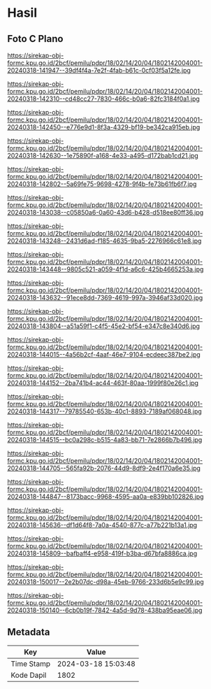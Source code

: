 # Hasil

## Foto C Plano

https://sirekap-obj-formc.kpu.go.id/2bcf/pemilu/pdpr/18/02/14/20/04/1802142004001-20240318-141947--39df4f4a-7e2f-4fab-b61c-0cf03f5a12fe.jpg

https://sirekap-obj-formc.kpu.go.id/2bcf/pemilu/pdpr/18/02/14/20/04/1802142004001-20240318-142310--cd48cc27-7830-466c-b0a6-82fc3184f0a1.jpg

https://sirekap-obj-formc.kpu.go.id/2bcf/pemilu/pdpr/18/02/14/20/04/1802142004001-20240318-142450--e776e9d1-8f3a-4329-bf19-be342ca915eb.jpg

https://sirekap-obj-formc.kpu.go.id/2bcf/pemilu/pdpr/18/02/14/20/04/1802142004001-20240318-142630--1e75890f-a168-4e33-a495-d172bab1cd21.jpg

https://sirekap-obj-formc.kpu.go.id/2bcf/pemilu/pdpr/18/02/14/20/04/1802142004001-20240318-142802--5a69fe75-9698-4278-9f4b-fe73b61fb6f7.jpg

https://sirekap-obj-formc.kpu.go.id/2bcf/pemilu/pdpr/18/02/14/20/04/1802142004001-20240318-143038--c05850a6-0a60-43d6-b428-d518ee80ff36.jpg

https://sirekap-obj-formc.kpu.go.id/2bcf/pemilu/pdpr/18/02/14/20/04/1802142004001-20240318-143248--2431d6ad-f185-4635-9ba5-2276966c61e8.jpg

https://sirekap-obj-formc.kpu.go.id/2bcf/pemilu/pdpr/18/02/14/20/04/1802142004001-20240318-143448--9805c521-a059-4f1d-a6c6-425b4665253a.jpg

https://sirekap-obj-formc.kpu.go.id/2bcf/pemilu/pdpr/18/02/14/20/04/1802142004001-20240318-143632--91ece8dd-7369-4619-997a-3946af33d020.jpg

https://sirekap-obj-formc.kpu.go.id/2bcf/pemilu/pdpr/18/02/14/20/04/1802142004001-20240318-143804--a51a59f1-c4f5-45e2-bf54-e347c8e340d6.jpg

https://sirekap-obj-formc.kpu.go.id/2bcf/pemilu/pdpr/18/02/14/20/04/1802142004001-20240318-144015--4a56b2cf-4aaf-46e7-9104-ecdeec387be2.jpg

https://sirekap-obj-formc.kpu.go.id/2bcf/pemilu/pdpr/18/02/14/20/04/1802142004001-20240318-144152--2ba741b4-ac44-463f-80aa-1999f80e26c1.jpg

https://sirekap-obj-formc.kpu.go.id/2bcf/pemilu/pdpr/18/02/14/20/04/1802142004001-20240318-144317--79785540-653b-40c1-8893-7189af068048.jpg

https://sirekap-obj-formc.kpu.go.id/2bcf/pemilu/pdpr/18/02/14/20/04/1802142004001-20240318-144515--bc0a298c-b515-4a83-bb71-7e2866b7b496.jpg

https://sirekap-obj-formc.kpu.go.id/2bcf/pemilu/pdpr/18/02/14/20/04/1802142004001-20240318-144705--565fa92b-2076-44d9-8df9-2e4f170a6e35.jpg

https://sirekap-obj-formc.kpu.go.id/2bcf/pemilu/pdpr/18/02/14/20/04/1802142004001-20240318-144847--8173bacc-9968-4595-aa0a-e839bb102826.jpg

https://sirekap-obj-formc.kpu.go.id/2bcf/pemilu/pdpr/18/02/14/20/04/1802142004001-20240318-145636--df1d64f8-7a0a-4540-877c-a77b221b13a1.jpg

https://sirekap-obj-formc.kpu.go.id/2bcf/pemilu/pdpr/18/02/14/20/04/1802142004001-20240318-145809--bafbaff4-e958-419f-b3ba-d67bfa8886ca.jpg

https://sirekap-obj-formc.kpu.go.id/2bcf/pemilu/pdpr/18/02/14/20/04/1802142004001-20240318-150017--2e2b07dc-d98a-45eb-9766-233d6b5e9c99.jpg

https://sirekap-obj-formc.kpu.go.id/2bcf/pemilu/pdpr/18/02/14/20/04/1802142004001-20240318-150140--6cb0b19f-7842-4a5d-9d78-438ba95eae06.jpg


## Metadata

| Key        | Value               |
| ---------- | ------------------- |
| Time Stamp | 2024-03-18 15:03:48 |
| Kode Dapil | 1802                |



